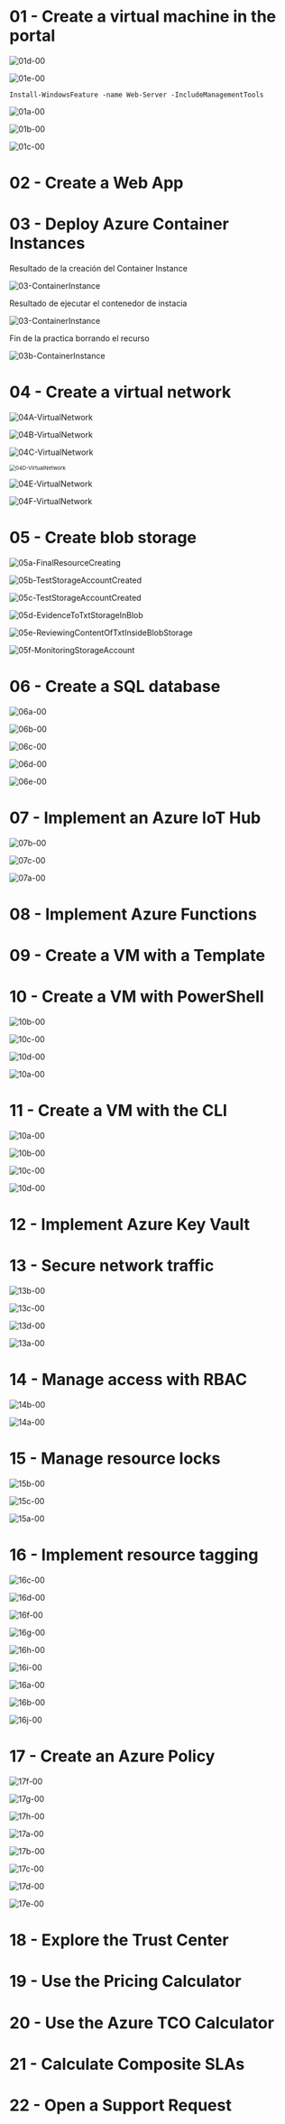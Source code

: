 

# 01 - Create a virtual machine in the portal

![01d-00](Evidencia/01a-00.png)

![01e-00](Evidencia/01b-00.png)

```
Install-WindowsFeature -name Web-Server -IncludeManagementTools
```

![01a-00](Evidencia/01c-00.png)

![01b-00](Evidencia/01d-00.png)

![01c-00](Evidencia/01e-00.png)

# 02 - Create a Web App



# 03 - Deploy Azure Container Instances

Resultado de la creación del Container Instance

![03-ContainerInstance](Evidencia/03-ContainerInstance.png)

Resultado de ejecutar el contenedor de instacia

![03-ContainerInstance](Evidencia/03A-ContainerInstance.png)

Fin de la practica borrando el recurso

![03b-ContainerInstance](Evidencia/03b-ContainerInstance.png)



# 04 - Create a virtual network

![04A-VirtualNetwork](Evidencia/04A-VirtualNetwork.png)



![04B-VirtualNetwork](Evidencia/04B-VirtualNetwork.png)

![04C-VirtualNetwork](Evidencia/04C-VirtualNetwork.png)

<img src="Evidencia/04D-VirtualNetwork.png" alt="04D-VirtualNetwork" style="zoom:67%;" />

![04E-VirtualNetwork](Evidencia/04E-VirtualNetwork.png)

![04F-VirtualNetwork](Evidencia/04F-VirtualNetwork.png)

# 05 - Create blob storage

![05a-FinalResourceCreating](Evidencia/05a-FinalResourceCreating.png)

![05b-TestStorageAccountCreated](Evidencia/05b-TestStorageAccountCreated.png)

![05c-TestStorageAccountCreated](Evidencia/05c-TestStorageAccountCreated.png)

![05d-EvidenceToTxtStorageInBlob](Evidencia/05d-EvidenceToTxtStorageInBlob.png)

![05e-ReviewingContentOfTxtInsideBlobStorage](Evidencia/05e-ReviewingContentOfTxtInsideBlobStorage.png)

![05f-MonitoringStorageAccount](Evidencia/05f-MonitoringStorageAccount.png)



# 06 - Create a SQL database

 

![06a-00](Evidencia/06a-00.png)

![06b-00](Evidencia/06b-00.png)

![06c-00](Evidencia/06c-00.png)

![06d-00](Evidencia/06d-00.png)

![06e-00](Evidencia/06e-00.png)

# 07 - Implement an Azure IoT Hub

![07b-00](Evidencia/07a-00.png)

![07c-00](Evidencia/07b-00.png)

![07a-00](Evidencia/07c-00.png)



# 08 - Implement Azure Functions



# 09 - Create a VM with a Template



# 10 - Create a VM with PowerShell





![10b-00](Evidencia/10a-00.png)

![10c-00](Evidencia/10b-00.png)

![10d-00](Evidencia/10c-00.png)

![10a-00](Evidencia/10d-00.png)

# 11 - Create a VM with the CLI

![10a-00](Evidencia/10a-00.png)

![10b-00](Evidencia/10b-00.png)

![10c-00](Evidencia/10c-00.png)

![10d-00](Evidencia/10d-00.png)

# 12 - Implement Azure Key Vault

# 13 - Secure network traffic

![13b-00](Evidencia/13a-00.png)

![13c-00](Evidencia/13b-00.png)

![13d-00](Evidencia/13c-00.png)

![13a-00](Evidencia/13d-00.png)

# 14 - Manage access with RBAC

![14b-00](Evidencia/14a-00.png)

![14a-00](Evidencia/14b-00.png)

# 15 - Manage resource locks

![15b-00](Evidencia/15a-00.png)

![15c-00](Evidencia/15b-00.png)

![15a-00](Evidencia/15c-00.png)

# 16 - Implement resource tagging

![16c-00](Evidencia/16a-00.png)

![16d-00](Evidencia/16b-00.png)

![16f-00](Evidencia/16c-00.png)

![16g-00](Evidencia/16d-00.png)

![16h-00](Evidencia/16f-00.png)

![16i-00](Evidencia/16g-00.png)

![16a-00](Evidencia/16h-00.png)

![16b-00](Evidencia/16i-00.png)

![16j-00](Evidencia/16j-00.png)

# 17 - Create an Azure Policy

![17f-00](Evidencia/17a-00.png)

![17g-00](Evidencia/17b-00.png)

![17h-00](Evidencia/17c-00.png)

![17a-00](Evidencia/17d-00.png)

![17b-00](Evidencia/17e-00.png)

![17c-00](Evidencia/17f-00.png)

![17d-00](Evidencia/17g-00.png)

![17e-00](Evidencia/17h-00.png)

# 18 - Explore the Trust Center

# 19 - Use the Pricing Calculator

# 20 - Use the Azure TCO Calculator

# 21 - Calculate Composite SLAs

# 22 - Open a Support Request
